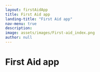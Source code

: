 ```yaml
---
layout: firstAidApp
title: First Aid app
landing-title: "First Aid app"
nav-menu: true
description:
image: assets/images/First-aid_index.png
author: null
---
```


<h1>First Aid app</h1>
